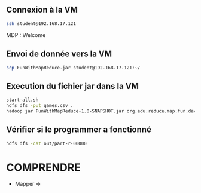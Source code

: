 ## Connexion à la VM
```bash
ssh student@192.168.17.121
```
MDP : Welcome

## Envoi de donnée vers la VM
```bash
scp FunWithMapReduce.jar student@192.168.17.121:~/
```

## Execution du fichier jar dans la VM
```bash
start-all.sh
hdfs dfs -put games.csv .
hadoop jar FunWithMapReduce-1.0-SNAPSHOT.jar org.edu.reduce.map.fun.david.App games.csv out
```

## Vérifier si le programmer a fonctionné
```bash
hdfs dfs -cat out/part-r-00000
```

# COMPRENDRE

- Mapper =>  